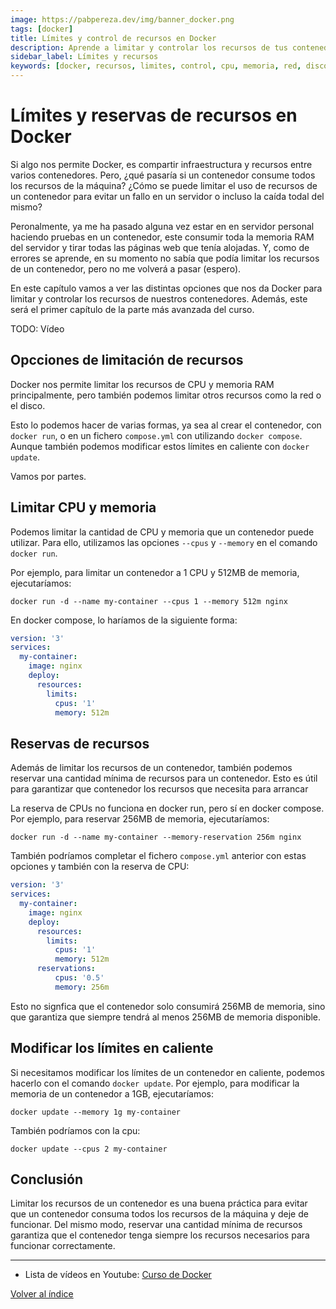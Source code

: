 ```yaml
---
image: https://pabpereza.dev/img/banner_docker.png
tags: [docker]
title: Límites y control de recursos en Docker
description: Aprende a limitar y controlar los recursos de tus contenedores Docker para mejorar la eficiencia y seguridad de tus aplicaciones.
sidebar_label: Límites y recursos
keywords: [docker, recursos, limites, control, cpu, memoria, red, disco, docker-compose, dockerfile, docker run]
---
```


# Límites y reservas de recursos en Docker
Si algo nos permite Docker, es compartir infraestructura y recursos entre varios contenedores. Pero, ¿qué pasaría si un contenedor consume todos los recursos de la máquina? ¿Cómo se puede limitar el uso de recursos de un contenedor para evitar un fallo en un servidor o incluso la caída todal del mismo?

Peronalmente, ya me ha pasado alguna vez estar en en servidor personal haciendo pruebas en un contenedor, este consumir toda la memoria RAM del servidor y tirar todas las páginas web que tenía alojadas. Y, como de errores se aprende, en su momento no sabía que podía limitar los recursos de un contenedor, pero no me volverá a pasar (espero).

En este capítulo vamos a ver las distintas opciones que nos da Docker para limitar y controlar los recursos de nuestros contenedores. Además, este será el primer capítulo de la parte más avanzada del curso.

TODO: Vídeo

## Opcciones de limitación de recursos 
Docker nos permite limitar los recursos de CPU y memoria RAM principalmente, pero también podemos limitar otros recursos como la red o el disco. 

Esto lo podemos hacer de varias formas, ya sea al crear el contenedor, con `docker run`, o en un fichero `compose.yml` con utilizando `docker compose`. Aunque también podemos modificar estos límites en caliente con `docker update`.

Vamos por partes.

## Limitar CPU y memoria
Podemos limitar la cantidad de CPU y memoria que un contenedor puede utilizar. Para ello, utilizamos las opciones `--cpus` y `--memory` en el comando `docker run`.

Por ejemplo, para limitar un contenedor a 1 CPU y 512MB de memoria, ejecutaríamos:
```shell
docker run -d --name my-container --cpus 1 --memory 512m nginx
```

En docker compose, lo haríamos de la siguiente forma:
```yaml
version: '3'
services:
  my-container:
    image: nginx
    deploy:
      resources:
        limits:
          cpus: '1'
          memory: 512m
```

## Reservas de recursos
Además de limitar los recursos de un contenedor, también podemos reservar una cantidad mínima de recursos para un contenedor. Esto es útil para garantizar que contenedor los recursos que necesita para arrancar 

La reserva de CPUs no funciona en docker run, pero sí en docker compose. Por ejemplo, para reservar 256MB de memoria, ejecutaríamos:
```shell
docker run -d --name my-container --memory-reservation 256m nginx
```

También podríamos completar el fichero `compose.yml` anterior con estas opciones y también con la reserva de CPU:
```yaml
version: '3'
services:
  my-container:
    image: nginx
    deploy:
      resources:
        limits:
          cpus: '1'
          memory: 512m
      reservations:
          cpus: '0.5'
          memory: 256m
```

Esto no signfica que el contenedor solo consumirá 256MB de memoria, sino que garantiza que siempre tendrá al menos 256MB de memoria disponible.

## Modificar los límites en caliente
Si necesitamos modificar los límites de un contenedor en caliente, podemos hacerlo con el comando `docker update`. Por ejemplo, para modificar la memoria de un contenedor a 1GB, ejecutaríamos:
```shell
docker update --memory 1g my-container
```

También podríamos con la cpu:
```shell
docker update --cpus 2 my-container
```

## Conclusión
Limitar los recursos de un contenedor es una buena práctica para evitar que un contenedor consuma todos los recursos de la máquina y deje de funcionar. Del mismo modo, reservar una cantidad mínima de recursos garantiza que el contenedor tenga siempre los recursos necesarios para funcionar correctamente. 


---
* Lista de vídeos en Youtube: [Curso de Docker](https://www.youtube.com/playlist?list=PLQhxXeq1oc2n7YnjRhq7qVMzZWtDY7Zz0)

[Volver al índice](README.md#índice)